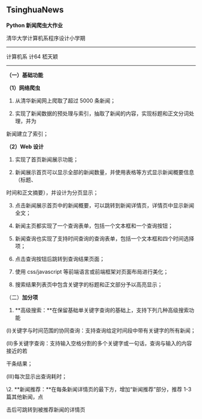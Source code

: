 ## TsinghuaNews
**Python 新闻爬虫大作业** 

清华大学计算机系程序设计小学期

---

计算机系 计64 嵇天颖

---

**（一）基础功能** 

**（1）网络爬虫** 

1. 从清华新闻网上爬取了超过 5000 条新闻； 

2. 实现了新闻数据的预处理与索引，抽取了新闻的内容，实现标题和正文分词处理，并为 

新闻建立了索引； 

**（2）Web 设计** 

1. 实现了首页新闻展示功能； 

2. 新闻展示首页可以显示全部的新闻数量，并使用表格等方式显示新闻概要信息（标题、 

时间和正文摘要），并设计为分页显示； 

3. 点击新闻展示首页中的新闻概要，可以跳转到新闻详情页，详情页中显示新闻全文； 

4. 新闻主页都实现了一个查询表单，包括一个文本框和一个查询按钮； 

5. 新闻查询也实现了支持时间查询的查询表单，包括一个文本框和四个时间选择项； 

6. 点击查询按钮后跳转到查询结果页面；
7. 使用 css/javascript 等前端语言或前端框架对页面布局进行美化； 

8. 搜索结果列表页中包含关键字的标题和正文部分予以高亮显示； 

（二）**加分项** 

1. **高级搜索：**在保留基础单关键字查询的基础上，支持下列几种高级搜索功能 

(Ⅰ)关键字与时间范围的协同查询：支持查询给定时间段中带有关键字的所有新闻； 

(Ⅱ)多关键字查询：支持输入空格分割的多个关键字或一句话，查询与输入的内容接近的若 

干条结果； 

(Ⅲ)每次显示出查询耗时； 

\2. **新闻推荐：**在每条新闻详情页的最下方，增加“新闻推荐”部分，推荐 1-3 篇其他新闻，点 

击后可跳转到被推荐新闻的详情页 

